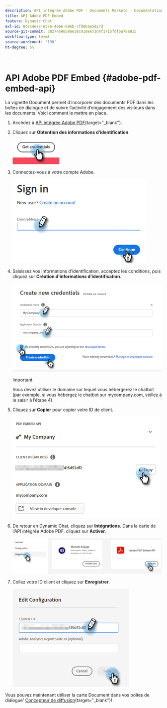 ```yaml
---
description: API intégrée Adobe PDF - Documents Marketo - Documentation du produit
title: API Adobe PDF Embed
feature: Dynamic Chat
exl-id: 0c8c4e7c-6576-40b6-b96b-cfd0bae5d27d
source-git-commit: 38274b4859ae38c018ee73d4f1715fdf6a78e815
workflow-type: tm+mt
source-wordcount: '139'
ht-degree: 5%

---
```


# API Adobe PDF Embed {#adobe-pdf-embed-api}

La vignette Document permet d’incorporer des documents PDF dans les boîtes de dialogue et de suivre l’activité d’engagement des visiteurs dans les documents. Voici comment le mettre en place.

1. Accédez à [API intégrée Adobe PDF](https://udp.adobe.io/document-services/apis/pdf-embed/){target="_blank"}.

1. Cliquez sur **Obtention des informations d’identification**.

   ![](assets/adobe-pdf-embed-api-1.png)

1. Connectez-vous à votre compte Adobe.

   ![](assets/adobe-pdf-embed-api-2.png)

1. Saisissez vos informations d’identification, acceptez les conditions, puis cliquez sur **Création d’informations d’identification**.

   ![](assets/adobe-pdf-embed-api-3.png)

   >[!IMPORTANT]
   >
   >Vous devez utiliser le domaine sur lequel vous hébergerez le chatbot (par exemple, si vous hébergez le chatbot sur mycompany.com, veillez à le saisir à l’étape 4).

1. Cliquez sur **Copier** pour copier votre ID de client.

   ![](assets/adobe-pdf-embed-api-4.png)

1. De retour en Dynamic Chat, cliquez sur **Intégrations**. Dans la carte de l’API intégrée Adobe PDF, cliquez sur **Activer**.

   ![](assets/adobe-pdf-embed-api-5.png)

1. Collez votre ID client et cliquez sur **Enregistrer**.

   ![](assets/adobe-pdf-embed-api-6.png)

Vous pouvez maintenant utiliser la carte Document dans vos boîtes de dialogue&#39; [Concepteur de diffusion](/help/marketo/product-docs/demand-generation/dynamic-chat/automated-chat/stream-designer.md){target="_blank"}!
